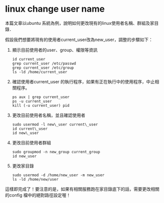 # linux change user name
本篇文章以ubuntu 系統為例，說明如何更改現有的linux使用者名稱、群組及家目錄．

假設我們想要將現有的使用者current_user改為new_user，調整的步驟如下：

1. 顯示目前使用者的user、group、權限等資訊

	```
	id current_user
	grep current_user /etc/passwd
	grep current_user /etc/group
	ls -ld /home/current_user
	```

2. 確認使用者current_user 的執行程序，如果有正在執行中的使用程序，中止相關程序。

	```
	ps aux | grep current_user
	ps -u current_user
	kill (-u current_user) pid
	```
3. 更改目前使用者名稱，並且確認使用者  

	```
	sudo usermod -l new\_user current\_user  
	id current\_user  
	id new\_user  
	```
4. 更改目前使用者群組

	```
	sudo groupmod -n new_group current_group  
	id new_user
	```
5. 更改家目錄

	```
	sudo usermod -d /home/new_user -m new_user
	ls -ld /home/new/user
	```
這樣即完成了！要注意的是，如果有相關服務跑在家目錄底下的話，需要更改相關的config 檔中的絕對路徑設定喔！

